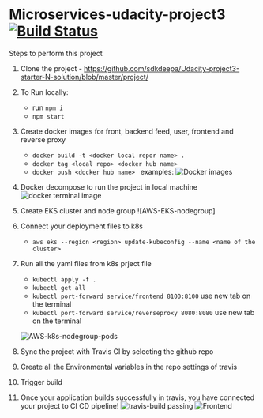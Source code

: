 # Microservices-udacity-project3 [![Build Status](https://travis-ci.com/sdkdeepa/microservices-udacity-project3.svg?branch=main)](https://travis-ci.com/sdkdeepa/microservices-udacity-project3)

Steps to perform this project

1. Clone the project - https://github.com/sdkdeepa/Udacity-project3-starter-N-solution/blob/master/project/
2. To Run locally: 
      - run   `npm i`
      - `npm start`
2. Create docker images for front, backend feed, user, frontend and reverse proxy
      - `docker build -t <docker local repor name> .`  
      - `docker tag <local repo> <docker hub name>` 
      - `docker push <docker hub name> `
   examples:
      ![Docker images](https://github.com/sdkdeepa/microservices-udacity-project3/blob/main/screenshots/docker%20images.png)
3. Docker decompose to run the project in local machine
      ![docker terminal image](https://github.com/sdkdeepa/microservices-udacity-project3/blob/main/screenshots/Docker%20images%20terminal.png)
4. Create EKS cluster and node group
      ![AWS-EKS-nodegroup]

5. Connect your deployment files to k8s
      - `aws eks --region <region> update-kubeconfig --name <name of the cluster>`
      
6. Run all the yaml files from k8s prject file
      - `kubectl apply -f .`
      - `kubectl get all`
      - `kubectl port-forward service/frontend 8100:8100` use new tab on the terminal
      - `kubectl port-forward service/reverseproxy 8080:8080` use new tab on the terminal
      
    ![AWS-k8s-nodegroup-pods](https://github.com/sdkdeepa/microservices-udacity-project3/blob/main/screenshots/k8s-pods.png)
7. Sync the project with Travis CI by selecting the github repo
8. Create all the Environmental variables in the repo settings of travis
9. Trigger build
10. Once your application builds successfully in travis, you have connected your project to CI CD pipeline!
![travis-build passing](https://github.com/sdkdeepa/microservices-udacity-project3/blob/main/screenshots/Travis-Build-Pass.png)
![Frontend](https://github.com/sdkdeepa/microservices-udacity-project3/blob/main/screenshots/localhost8100.png)
  

